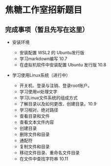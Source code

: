 # 焦糖工作室招新题目

## 完成事项（暂且先写在这里）

* 安装环境
  * 安装配置 WSL2 的 Ubuntu发行版
  * 学习markdown编写 10.7
  * 在虚拟机软件中安装配置 Ubuntu 发行版 10.8

* 学习使用Linux系统（进行中）
  * 开关机、登录与注销、登录root账户。
  * 学习使用vi处理文字
  * 学习Linux文件系统的组成方式
  * 了解目录以及如何更改、创建目录。10.9
  * 学习相对、绝对路径
  * 查看目录和文件
  * 查看文本文件内容
  * 创建目录
  * 删除文件和目录
  * 通配符
  * 复制文件和目录
  * 移动文件目录、重命名文件目录
  * 在文件中查找字符串  10.11

